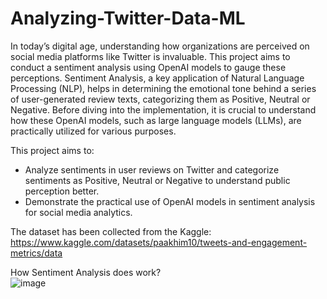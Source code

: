# Analyzing-Twitter-Data-ML

In today’s digital age, understanding how organizations are perceived on social media platforms like Twitter is invaluable. This project aims to conduct a sentiment analysis using OpenAI models to gauge these perceptions. Sentiment Analysis, a key application of Natural Language Processing (NLP), helps in determining the emotional tone behind a series of user-generated review texts, categorizing them as Positive, Neutral or Negative. Before diving into the implementation, it is crucial to understand how these OpenAI models, such as large language models (LLMs), are practically utilized for various purposes.

This project aims to:
- Analyze sentiments in user reviews on Twitter and categorize sentiments as Positive, Neutral or Negative to understand public perception better.
- Demonstrate the practical use of OpenAI models in sentiment analysis for social media analytics.

The dataset has been collected from the Kaggle:
https://www.kaggle.com/datasets/paakhim10/tweets-and-engagement-metrics/data

How Sentiment Analysis does work?<br/>
![image](https://github.com/user-attachments/assets/551d2e50-94ea-4b37-ba7f-b275df7ad821)

